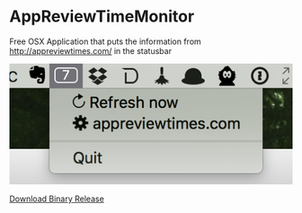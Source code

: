# AppReviewTimeMonitor
Free OSX Application that puts the information from http://appreviewtimes.com/ in the statusbar

![alt text](images/screenshot.png "Application running in the status bar")

[Download Binary Release](https://github.com/kasimir-technology/AppReviewTimeMonitor/releases/download/1.0.1/AppReviewTimeMonitor.zip)

